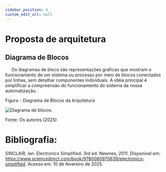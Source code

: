 ```yaml
---
sidebar_position: 4
custom_edit_url: null
---
```



# Proposta de arquitetura

## Diagrama de Blocos
&nbsp;&nbsp;&nbsp;&nbsp; Os diagramas de bloco são representações gráficas que mostram o funcionamento de um sistema ou processo por meio de blocos conectados por linhas, sem detalhar componentes individuais. A ideia principal é simplificar a compreensão do funcionamento do sistema da nossa automatização.


<p style={{textAlign: 'center'}}>Figura - Diagrama de Blocos da Arquitetura</p>

<div style={{margin: 25}}>
    <div style={{textAlign: 'center'}}>
        <img src={require("../../../media/diagrama_de_blocos.png").default} style={{width: 800}} alt="Diagrama de blocos" />
        <br />
    </div>
</div>

<p style={{textAlign: 'center'}}>Fonte: Os autores (2025)</p>



# Bibliografia:

SINCLAIR, Ian. Electronics Simplified. 3rd ed. Newnes, 2011. Disponível em: https://www.sciencedirect.com/book/9780080970639/electronics-simplified. Acesso em: 10 de fevereiro de 2025.
